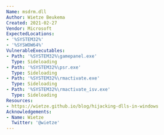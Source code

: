 ```yaml
---
Name: msdrm.dll
Author: Wietze Beukema
Created: 2021-02-27
Vendor: Microsoft
ExpectedLocations:
- '%SYSTEM32%'
- '%SYSWOW64%'
VulnerableExecutables:
- Path: '%SYSTEM32%\gamepanel.exe'
  Type: Sideloading
- Path: '%SYSTEM32%\psr.exe'
  Type: Sideloading
- Path: '%SYSTEM32%\rmactivate.exe'
  Type: Sideloading
- Path: '%SYSTEM32%\rmactivate_isv.exe'
  Type: Sideloading
Resources:
- https://wietze.github.io/blog/hijacking-dlls-in-windows
Acknowledgements:
- Name: Wietze
  Twitter: '@wietze'
---
```

